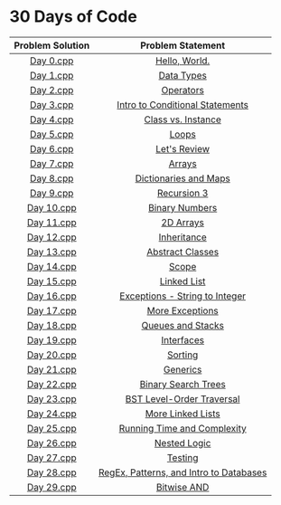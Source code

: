 # 30 Days of Code

| Problem Solution	| Problem Statement 						|
|:-----------------:|:-----------------------------------------:|
| [Day 0.cpp]		| [Hello, World.]							|
| [Day 1.cpp]		| [Data Types]								|
| [Day 2.cpp]		| [Operators]								|
| [Day 3.cpp]		| [Intro to Conditional Statements]			|
| [Day 4.cpp]		| [Class vs. Instance]						|
| [Day 5.cpp]		| [Loops]									|
| [Day 6.cpp]		| [Let's Review]							|
| [Day 7.cpp]		| [Arrays]									|
| [Day 8.cpp]		| [Dictionaries and Maps]					|
| [Day 9.cpp]		| [Recursion 3]								|
| [Day 10.cpp]		| [Binary Numbers]							|
| [Day 11.cpp]		| [2D Arrays]								|
| [Day 12.cpp]		| [Inheritance]								|
| [Day 13.cpp]		| [Abstract Classes]						|
| [Day 14.cpp]		| [Scope]									|
| [Day 15.cpp]		| [Linked List]								|
| [Day 16.cpp]		| [Exceptions - String to Integer]			|
| [Day 17.cpp]		| [More Exceptions]							|
| [Day 18.cpp]		| [Queues and Stacks]						|
| [Day 19.cpp]		| [Interfaces]								|
| [Day 20.cpp]		| [Sorting]									|
| [Day 21.cpp]		| [Generics]								|
| [Day 22.cpp]		| [Binary Search Trees]						|
| [Day 23.cpp]		| [BST Level-Order Traversal]				|
| [Day 24.cpp]		| [More Linked Lists]						|
| [Day 25.cpp]		| [Running Time and Complexity]				|
| [Day 26.cpp]		| [Nested Logic]							|
| [Day 27.cpp]		| [Testing]									|
| [Day 28.cpp]		| [RegEx, Patterns, and Intro to Databases]	|
| [Day 29.cpp]		| [Bitwise AND]								|

[Day 0.cpp]: Days/Day%200.cpp
[Hello, World.]: https://www.hackerrank.com/challenges/30-hello-world/problem

[Day 1.cpp]: Days/Day%201.cpp
[Data Types]: https://www.hackerrank.com/challenges/30-data-types/problem

[Day 2.cpp]: Days/Day%202.cpp
[Operators]: https://www.hackerrank.com/challenges/30-operators/problem

[Day 3.cpp]: Days/Day%203.cpp
[Intro to Conditional Statements]: https://www.hackerrank.com/challenges/30-conditional-statements/problem

[Day 4.cpp]: Days/Day%204.cpp
[Class vs. Instance]: https://www.hackerrank.com/challenges/30-class-vs-instance/problem

[Day 5.cpp]: Days/Day%205.cpp
[Loops]: https://www.hackerrank.com/challenges/30-loops/problem

[Day 6.cpp]: Days/Day%206.cpp
[Let's Review]: https://www.hackerrank.com/challenges/30-review-loop/problem

[Day 7.cpp]: Days/Day%207.cpp
[Arrays]: https://www.hackerrank.com/challenges/30-arrays/problem

[Day 8.cpp]: Days/Day%208.cpp
[Dictionaries and Maps]: https://www.hackerrank.com/challenges/30-dictionaries-and-maps/problem

[Day 9.cpp]: Days/Day%209.cpp
[Recursion 3]: https://www.hackerrank.com/challenges/30-recursion/problem

[Day 10.cpp]: Days/Day%2010.cpp
[Binary Numbers]: https://www.hackerrank.com/challenges/30-binary-numbers/problem

[Day 11.cpp]: Days/Day%2011.cpp
[2D Arrays]: https://www.hackerrank.com/challenges/30-2d-arrays/problem

[Day 12.cpp]: Days/Day%2012.cpp
[Inheritance]: https://www.hackerrank.com/challenges/30-arrays/problem

[Day 13.cpp]: Days/Day%2013.cpp
[Abstract Classes]: https://www.hackerrank.com/challenges/30-abstract-classes/problem

[Day 14.cpp]: Days/Day%2014.cpp
[Scope]: https://www.hackerrank.com/challenges/30-scope/problem

[Day 15.cpp]: Days/Day%2015.cpp
[Linked List]: https://www.hackerrank.com/challenges/30-linked-list/problem

[Day 16.cpp]: Days/Day%2016.cpp
[Exceptions - String to Integer]: https://www.hackerrank.com/challenges/30-exceptions-string-to-integer/problem

[Day 17.cpp]: Days/Day%2017.cpp
[More Exceptions]: https://www.hackerrank.com/challenges/30-more-exceptions/problem

[Day 18.cpp]: Days/Day%2018.cpp
[Queues and Stacks]: https://www.hackerrank.com/challenges/30-queues-stacks/problem

[Day 19.cpp]: Days/Day%2019.cpp
[Interfaces]: https://www.hackerrank.com/challenges/30-interfaces/problem

[Day 20.cpp]: Days/Day%2020.cpp
[Sorting]: https://www.hackerrank.com/challenges/30-sorting/problem

[Day 21.cpp]: Days/Day%2021.cpp
[Generics]: https://www.hackerrank.com/challenges/30-generics/problem

[Day 22.cpp]: Days/Day%2022.cpp
[Binary Search Trees]: https://www.hackerrank.com/challenges/30-binary-search-trees/problem

[Day 23.cpp]: Days/Day%2023.cpp
[BST Level-Order Traversal]: https://www.hackerrank.com/challenges/30-binary-trees/problem

[Day 24.cpp]: Days/Day%2024.cpp
[More Linked Lists]: https://www.hackerrank.com/challenges/30-linked-list-deletion/problem

[Day 25.cpp]: Days/Day%2025.cpp
[Running Time and Complexity]: https://www.hackerrank.com/challenges/30-running-time-and-complexity/problem

[Day 26.cpp]: Days/Day%2026.cpp
[Nested Logic]: https://www.hackerrank.com/challenges/30-nested-logic/problem

[Day 27.cpp]: Days/Day%2027.cpp
[Testing]: https://www.hackerrank.com/challenges/30-testing/problem

[Day 28.cpp]: Days/Day%2028.cpp
[RegEx, Patterns, and Intro to Databases]: https://www.hackerrank.com/challenges/30-regex-patterns/problem

[Day 29.cpp]: Days/Day%2029.cpp
[Bitwise AND]: https://www.hackerrank.com/challenges/30-bitwise-and/problem

[//]: # (EOF)